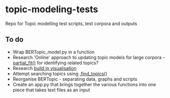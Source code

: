 # topic-modeling-tests
Repo for Topic modelling test scripts, test corpora and outputs


## To do
- Wrap BERTopic_model.py in a function
- Research 'Online' approach to updating topic models for large corpora - [partial_fit()](https://maartengr.github.io/BERTopic/api/bertopic.html#bertopic._bertopic.BERTopic.partial_fit) for identifying related topics? 
- Research [build in visualisation](https://maartengr.github.io/BERTopic/getting_started/visualization/visualization.html)
- Attempt searching topics using [.find_topics()](https://maartengr.github.io/BERTopic/getting_started/search/search.html)
- Reorganise BERTopic - separating data, graphs and scripts
- Create an app.py that brings together the various functions into one piece that takes text files as an input
